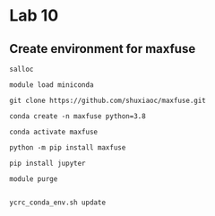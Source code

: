 # Lab 10 
## Create environment for maxfuse
```
salloc
```
```
module load miniconda
```
```
git clone https://github.com/shuxiaoc/maxfuse.git
```
```
conda create -n maxfuse python=3.8
```
```
conda activate maxfuse
```
```
python -m pip install maxfuse
```
```
pip install jupyter
```
```
module purge
```
```

ycrc_conda_env.sh update
```
